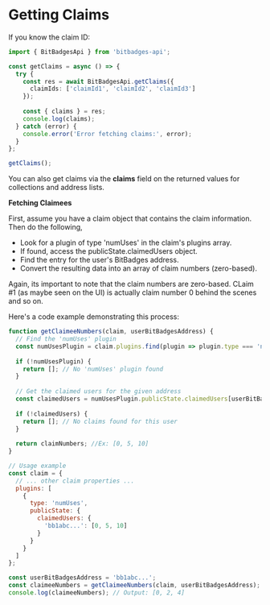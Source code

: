 # Getting Claims

If you know the claim ID:

```typescript
import { BitBadgesApi } from 'bitbadges-api';

const getClaims = async () => {
  try {
    const res = await BitBadgesApi.getClaims({ 
      claimIds: ['claimId1', 'claimId2', 'claimId3']
    });
    
    const { claims } = res;
    console.log(claims);
  } catch (error) {
    console.error('Error fetching claims:', error);
  }
};

getClaims();
```

You can also get claims via the **claims** field on the returned values for collections and address lists.

**Fetching Claimees**

First, assume you have a claim object that contains the claim information. Then do the following,

* Look for a plugin of type 'numUses' in the claim's plugins array.
* If found, access the publicState.claimedUsers object.
* Find the entry for the user's BitBadges address.
* Convert the resulting data into an array of claim numbers (zero-based).

Again, its important to note that the claim numbers are zero-based. CLaim #1 (as maybe seen on the UI) is actually claim number 0 behind the scenes and so on.

Here's a code example demonstrating this process:

```javascript
function getClaimeeNumbers(claim, userBitBadgesAddress) {
  // Find the 'numUses' plugin
  const numUsesPlugin = claim.plugins.find(plugin => plugin.type === 'numUses');
  
  if (!numUsesPlugin) {
    return []; // No 'numUses' plugin found
  }
  
  // Get the claimed users for the given address
  const claimedUsers = numUsesPlugin.publicState.claimedUsers[userBitBadgesAddress];
  
  if (!claimedUsers) {
    return []; // No claims found for this user
  }
  
  return claimNumbers; //Ex: [0, 5, 10]
}

// Usage example
const claim = {
  // ... other claim properties ...
  plugins: [
    {
      type: 'numUses',
      publicState: {
        claimedUsers: {
          'bb1abc...': [0, 5, 10]
        }
      }
    }
  ]
};

const userBitBadgesAddress = 'bb1abc...';
const claimeeNumbers = getClaimeeNumbers(claim, userBitBadgesAddress);
console.log(claimeeNumbers); // Output: [0, 2, 4]
```

